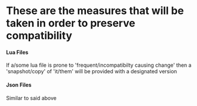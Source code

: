 # These are the measures that will be taken in order to preserve compatibility


#### Lua Files
If a/some lua file is prone to 'frequent/incompatibilty causing change' then a 'snapshot/copy' of 'it/them' will be provided with a designated version


#### Json Files
Similar to said above
